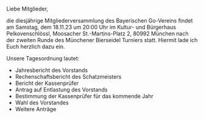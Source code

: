Liebe Mitglieder,

die diesjährige Mitgliederversammlung des Bayerischen Go-Vereins findet am Samstag, dem 18.11.23 um 20:00 Uhr im Kultur- und Bürgerhaus Pelkovenschlössl, Moosacher St.-Martins-Platz 2, 80992 München nach der zweiten Runde des Münchener Bierseidel Turniers statt. Hiermit lade ich Euch herzlich dazu ein.

Unsere Tagesordnung lautet:

 * Jahresbericht des Vorstands
 * Rechenschaftsbericht des Schatzmeisters
 * Bericht der Kassenprüfer
 * Antrag auf Entlastung des Vorstands
 * Bestimmung der Kassenprüfer für das kommende Jahr
 * Wahl des Vorstandes
 * Weitere Anträge

   
